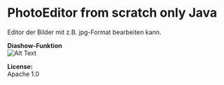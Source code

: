 # PhotoEditor from scratch only Java 
Editor der Bilder mit z.B. jpg-Format bearbeiten kann.

**Diashow-Funktion**</br>
![Alt Text](https://s4.gifyu.com/images/diashow1.gif)

**License:**</br>
Apache 1.0

